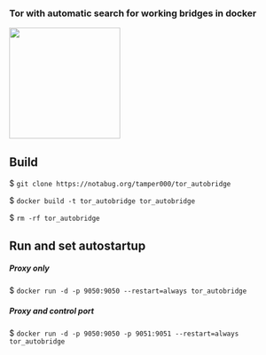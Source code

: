 ### Tor with automatic search for working bridges in docker
<img src="https://www.docker.com/wp-content/uploads/2022/03/horizontal-logo-monochromatic-white.png" width="200">

## Build

$ ```git clone https://notabug.org/tamper000/tor_autobridge```

$ ```docker build -t tor_autobridge tor_autobridge```

$ ```rm -rf tor_autobridge```

## Run and set autostartup
##### Proxy only
$ ```docker run -d -p 9050:9050 --restart=always tor_autobridge```

##### Proxy and control port
$ ```docker run -d -p 9050:9050 -p 9051:9051 --restart=always tor_autobridge```
